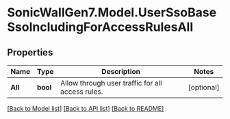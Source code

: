# SonicWallGen7.Model.UserSsoBaseSsoIncludingForAccessRulesAll

## Properties

Name | Type | Description | Notes
------------ | ------------- | ------------- | -------------
**All** | **bool** | Allow through user traffic for all access rules. | [optional] 

[[Back to Model list]](../README.md#documentation-for-models) [[Back to API list]](../README.md#documentation-for-api-endpoints) [[Back to README]](../README.md)

